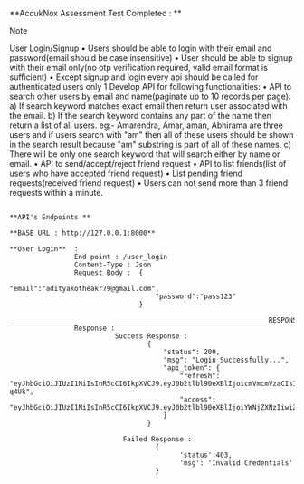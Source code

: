 **AccukNox Assessment Test Completed : **
> [!NOTE]
> User Login/Signup
> • Users should be able to login with their email and password(email should be case insensitive)
> • User should be able to signup with their email only(no otp verification required, valid email format is sufficient)
> • Except signup and login every api should be called for authenticated users only
> 1 Develop API for following functionalities:
> • API to search other users by email and name(paginate up to 10 records per page).
> a) If search keyword matches exact email then return user associated with the email.
> b) If the search keyword contains any part of the name then return a list of all users.
eg:- Amarendra, Amar, aman, Abhirama are three users and if users search with "am"
then all of these users should be shown in the search result because "am"
substring is part of all of these names.
c) There will be only one search keyword that will search either by name or email.
• API to send/accept/reject friend request
• API to list friends(list of users who have accepted friend request)
• List pending friend requests(received friend request)
• Users can not send more than 3 friend requests within a minute.

```

**API's Endpoints **

**BASE URL : http://127.0.0.1:8000**

**User Login**  :   
                End point : /user_login
                Content-Type : Json
                Request Body :  {
                                    "email":"adityakotheakr79@gmail.com",
                                    "password":"pass123"
                                }
                ________________________________________________________________RESPONSE________________________________________________________
                Response :
                          Success Response : 
                                  {
                                      "status": 200,
                                      "msg": "Login Successfully...",
                                      "api_token": {
                                          "refresh": "eyJhbGciOiJIUzI1NiIsInR5cCI6IkpXVCJ9.eyJ0b2tlbl90eXBlIjoicmVmcmVzaCIsImV4cCI6MTcyMjM5NjkyNCwiaWF0IjoxNzE3MjEyOTI0LCJqdGkiOiJiNmFhYWM0NWNhMTA0NmQ3OTJmNTk0ZGY3MDFhODg4NSIsInVzZXJfaWQiOjF9.5NhHo9G8sjmOuIZCge3tdtXCAXGtifrxldxfM9-q4Uk",
                                          "access": "eyJhbGciOiJIUzI1NiIsInR5cCI6IkpXVCJ9.eyJ0b2tlbl90eXBlIjoiYWNjZXNzIiwiZXhwIjoxNzE5ODA0OTI0LCJpYXQiOjE3MTcyMTI5MjQsImp0aSI6IjgzMjQzZTI0MWMwZjQwMzE5YmNlNzRhOTI1ZDRmZjM4IiwidXNlcl9pZCI6MX0.sFdHRJEoDwvZxxCBGg_t0t1YX661KiWthHEqHJxY7sw"
                                      }
                                  }

                            Failed Response :
                                    {
                                          'status':403, 
                                          'msg': 'Invalid Credentials' 
                                    }




```
